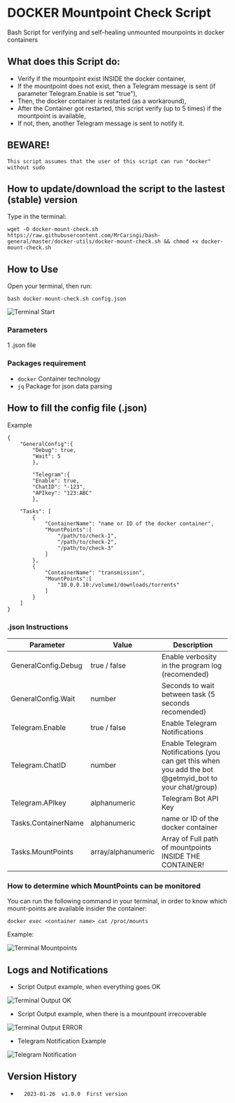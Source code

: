 # DOCKER Mountpoint Check Script
Bash Script for verifying and self-healing unmounted mounpoints in docker containers

## What does this Script do:
- Verify if the mountpoint exist INSIDE the docker container,
- If the mountpoint does not exist, then a Telegram message is sent (if parameter Telegram.Enable is set "true"),
- Then, the docker container is restarted (as a workaround),
- After the Container got restarted, this script verify (up to 5 times) if the mountpoint is available,
- If not, then, another Telegram message is sent to notify it.
##   BEWARE!
`This script assumes that the user of this script can run "docker" without sudo`

## How to update/download the script to the lastest (stable) version
Type in the terminal:
```
wget -O docker-mount-check.sh https://raw.githubusercontent.com/MrCaringi/bash-general/master/docker-utils/docker-mount-check.sh && chmod +x docker-mount-check.sh

```
## How to Use
Open your terminal, then run:
```
bash docker-mount-check.sh config.json
```
![Terminal Start](https://github.com/MrCaringi/assets/blob/main/images/scripts/docker-mounpoint-check/terminal-start.png)

### Parameters
1 .json file

### Packages requirement
- `docker`    Container technology
- `jq`    Package for json data parsing

##  How to fill the config file (.json)
Example
```
{
    "GeneralConfig":{
        "Debug": true,
        "Wait": 5
        },

        "Telegram":{
        "Enable": true,
        "ChatID": "-123",
        "APIkey": "123:ABC"
        },

    "Tasks": [
        {
            "ContainerName": "name or ID of the docker container",
            "MountPoints":[
                "/path/to/check-1",
                "/path/to/check-2",
                "/path/to/check-3"
            ]
        },
        {
            "ContainerName": "transmission",
            "MountPoints":[
                "10.0.0.10:/volume1/downloads/torrents"
            ]
        }
    ]
}
```
### .json Instructions
| Parameter | Value | Description |
|---------------------- | -----------| ---------------------------------|
| GeneralConfig.Debug | true / false | Enable verbosity in the program log (recomended)|
| GeneralConfig.Wait | number | Seconds to wait between task (5 seconds recomended)|
| Telegram.Enable | true / false | Enable Telegram Notifications |
| Telegram.ChatID | number | Enable Telegram Notifications (you can get this when you add the bot @getmyid_bot to your chat/group) |
| Telegram.APIkey | alphanumeric | Telegram Bot API Key |
| Tasks.ContainerName | alphanumeric | name or ID of the docker container |
| Tasks.MountPoints | array/alphanumeric | Array of Full path of mountpoints INSIDE THE CONTAINER! |

### How to determine which MountPoints can be monitored
You can run the following command in your terminal, in order to know which mount-points are available insider the container:
```
docker exec <container name> cat /proc/mounts
```
Example:

![Terminal Mountpoints](https://github.com/MrCaringi/assets/blob/main/images/scripts/docker-mounpoint-check/terminal-mountpoints.png)

## Logs and Notifications
- Script Output example, when everything goes OK

![Terminal Output OK](https://github.com/MrCaringi/assets/blob/main/images/scripts/docker-mounpoint-check/terminal-output-ok.jpg)

- Script Output example, when there is a mountpount irrecoverable

![Terminal Output ERROR](https://github.com/MrCaringi/assets/blob/main/images/scripts/docker-mounpoint-check/terminal-output-error.jpg)

- Telegram Notification Example

![Telegram Notification](https://github.com/MrCaringi/assets/blob/main/images/scripts/docker-mounpoint-check/telegram-messages.jpg)

##  Version History
-       2023-01-26  v1.0.0  First version